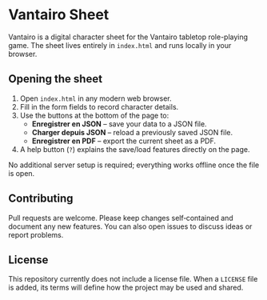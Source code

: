 # Vantairo Sheet

Vantairo is a digital character sheet for the Vantairo tabletop role-playing game. The sheet lives entirely in `index.html` and runs locally in your browser.

## Opening the sheet

1. Open `index.html` in any modern web browser.
2. Fill in the form fields to record character details.
3. Use the buttons at the bottom of the page to:
   - **Enregistrer en JSON** – save your data to a JSON file.
   - **Charger depuis JSON** – reload a previously saved JSON file.
   - **Enregistrer en PDF** – export the current sheet as a PDF.
4. A help button (`?`) explains the save/load features directly on the page.

No additional server setup is required; everything works offline once the file is open.

## Contributing

Pull requests are welcome. Please keep changes self‑contained and document any new features. You can also open issues to discuss ideas or report problems.

## License

This repository currently does not include a license file. When a `LICENSE` file is added, its terms will define how the project may be used and shared.
